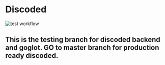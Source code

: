 # Discoded
![test  workflow](https://github.com/Revolyssup/discoded/actions/workflows/ci-test.yml/badge.svg?branch=testing)
## This is the testing branch for discoded backend and goglot. GO to master branch for production ready discoded.